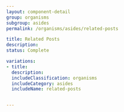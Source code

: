 ```yaml
---
layout: component-detail
group: organisms
subgroup: asides
permalink: /organisms/asides/related-posts

title: Related Posts
description:
status: Complete

variations:
- title:
  description:
  includeClassification: organisms
  includeCategory: asides
  includeName: related-posts


---
```

